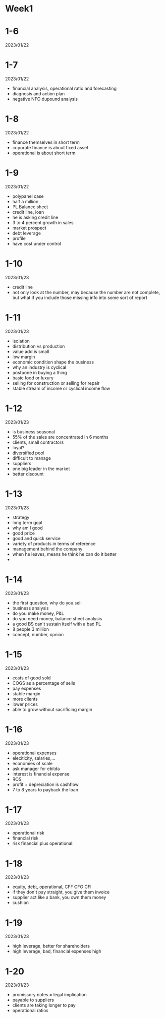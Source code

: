 # Week1

# 1-6

2023/01/22

# 1-7

2023/01/22

- financial analysis, operational ratio and forecasting
- diagnosis and action plan
- negative NFO dupound analysis

# 1-8

2023/01/22

- finance themselves in short term
- coporate finance is about fixed asset
- operational is about short term

# 1-9

2023/01/22

- polypanel case
- half a million
- PL Balance sheet
- credit line, loan
- he is asking credit line
- 3 to 4 percent growth in sales
- market prospect
- debt leverage
- profile
- have cost under control

# 1-10

2023/01/23

- credit line
- not only look at the number, may because the number are not complete, but what if you include those missing info into some sort of report

# 1-11

2023/01/23

- isolation
- distribution vs production
- value add is small
- low margin
- economic condition shape the business
- why an industry is cyclical
- postpone in buying a thing
- basic food or luxury
- selling for construction or selling for repair
- stable stream of income or cyclical income flow

# 1-12

2023/01/23

- is business seasonal
- 55% of the sales are concentrated in 6 months
- clients, small contractors
- loyal?
- diversified pool
- difficult to manage
- suppliers
- one big leader in the market
- better discount

# 1-13

2023/01/23

- strategy
- long term goal
- why am I good
- good price
- good and quick service
- variety of products in terms of reference
- management behind the company
- when he leaves, means he think he can do it better
- 

# 1-14

2023/01/23

- the first question, why do you sell
- business analysis
- do you make money, P&L
- do you need money, balance sheet analysis
- a good BS can't sustain itself with a bad PL
- 8 people 3 million
- concept, number, opnion

# 1-15

2023/01/23

- costs of good sold
- COGS as a percentage of sells
- pay expenses
- stable margin
- more clients
- lower prices
- able to grow without sacrificing margin

# 1-16

2023/01/23

- operational expenses
- eleciticity, salaries,...
- economies of scale
- ask manager for ebitda
- interest is financial expense
- ROS
- profit + depreciation is cashflow
- 7 to 8 years to payback the loan

# 1-17

2023/01/23

- operational risk
- financial risk
- risk financial plus operational

# 1-18

2023/01/23

- equity, debt, operational, CFF CFO CFI
- if they don't pay straight, you give them invoice
- supplier act like a bank, you own them money
- cushion


# 1-19

2023/01/23

- high leverage, better for shareholders
- high leverage, bad, financial expenses high


# 1-20

2023/01/23

- promissory notes = legal implication
- payable to suppliers
- clients are taking longer to pay
- operational ratios

